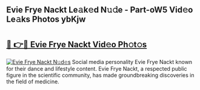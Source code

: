 ## Evie Frye Nackt Le𝚊k𝚎d N𝚞𝚍e - Part-oW5 Vid𝚎o Le𝚊ks Photos ybKjw

# <h2><a href="http://fb0jo1.evod.top/?m=Evie+Frye+Nackt">🔗 👉🔴 Evie Frye Nackt Vid𝚎o Ph𝚘t𝚘s</a></h2>

[![Evie Frye Nackt N𝚞d𝚎s](https://i.imgur.com/8V9OHl7.gif)](http://fb0jo1.evod.top/?m=Evie+Frye+Nackt)
Social media personality Evie Frye Nackt known for their dance and lifestyle content. Evie Frye Nackt, a respected public figure in the scientific community, has made groundbreaking discoveries in the field of medicine. 
